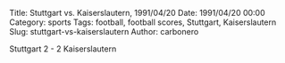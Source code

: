 Title: Stuttgart vs. Kaiserslautern, 1991/04/20
Date: 1991/04/20 00:00
Category: sports
Tags: football, football scores, Stuttgart, Kaiserslautern
Slug: stuttgart-vs-kaiserslautern
Author: carbonero


Stuttgart 2 - 2 Kaiserslautern
